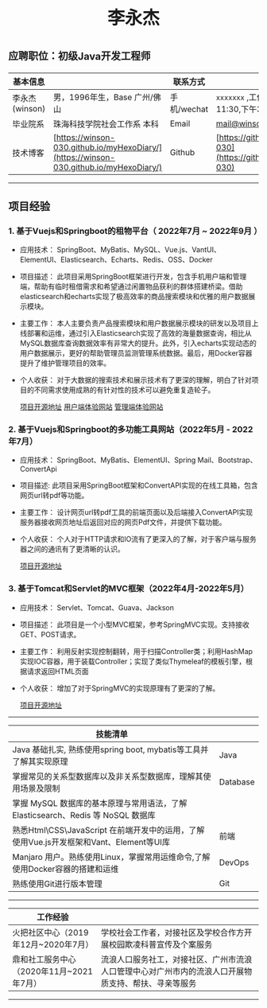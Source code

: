 # <p style="text-align:center;font-size:35px">李永杰</p>
# <p style="font-size:20px">应聘职位：初级Java开发工程师</p>

|基本信息|           |联系方式 |      |
|---------|---------|---------|------|
|李永杰(winson)|男，1996年生，Base 广州/佛山|手机/wechat|`xxxxxxx`    ,工作日上午10:00-11:30,下午3:00-4:30可联系|
|毕业院系|珠海科技学院社会工作系 本科|Email|[mail@winson-dev.tk](mail@winson-dev.tk)|
|技术博客|[https://winson-030.github.io/myHexoDiary/](https://winson-030.github.io/myHexoDiary/)|Github|[https://github.com/Winson-030](https://github.com/Winson-030)|

--------------

## 项目经验

### 1. 基于Vuejs和Springboot的租物平台（ 2022年7月 ~ 2022年9月 ）

- 应用技术：
  SpringBoot、MyBatis、MySQL、Vue.js、VantUI、ElementUI、Elasticsearch、Echarts、Redis、OSS、Docker
- 项目描述：
  此项目采用SpringBoot框架进行开发，包含手机用户端和管理端，帮助有临时租借需求和希望通过闲置物品获利的群体搭建桥梁。借助elasticsearch和echarts实现了极高效率的商品搜索模块和优雅的用户数据展示模块。
- 主要工作：
  本人主要负责产品搜索模块和用户数据展示模块的研发以及项目上线部署和运维，通过引入Elasticsearch实现了高效的海量数据查询，相比从MySQL数据库查询数据效率有非常大的提升。此外，引入echarts实现动态的用户数据展示，更好的帮助管理员监测管理系统数据。最后，用Docker容器提升了维护管理项目的效率。

- 个人收获：
  对于大数据的搜索技术和展示技术有了更深的理解，明白了针对项目的不同需求使用成熟的有针对性的技术可以避免重复造轮子。
  
  [项目开源地址](https://gitee.com/Alexander__lu/rent-web-store.git)
  [用户端体验网站](https://down.xiaoheihe.work)
  [管理端体验网站](https://admin.xiaoheihe.work)

### 2. 基于Vuejs和Springboot的多功能工具网站（2022年5月 - 2022年7月）

- 应用技术：
  SpringBoot、MyBatis、ElementUI、Spring Mail、Bootstrap、ConvertApi
- 项目描述:
  此项目采用SpringBoot框架和ConvertAPI实现的在线工具箱，包含网页url转pdf等功能。
- 主要工作：
  设计网页url转pdf工具的前端页面以及后端接入ConvertAPI实现服务器接收网页地址后返回对应的网页Pdf文件，并提供下载功能。
- 个人收获：
  个人对于HTTP请求和IO流有了更深入的了解，对于客户端与服务器之间的通讯有了更清晰的认识。
  
  [项目开源地址](https://gitee.com/Alexander__lu_admin/mail.git)

### 3. 基于Tomcat和Servlet的MVC框架（2022年4月-2022年5月）

- 应用技术：
  Servlet、Tomcat、Guava、Jackson
- 项目描述：
  此项目是一个小型MVC框架，参考SpringMVC实现。支持接收GET、POST请求。
- 主要工作：
  利用反射实现控制翻转，用于扫描Controller类；利用HashMap实现IOC容器，用于装载Controller；实现了类似Thymeleaf的模板引擎，根据请求返回HTML页面
- 个人收获：
  增加了对于SpringMVC的实现原理有了更深的了解。
  
  [项目开源地址](https://github.com/Winson-030/smallMVC)

----------------
|技能清单||
|-----|----|
|Java 基础扎实, 熟练使用spring boot, mybatis等工具并了解其实现原理|Java|
|掌握常见的关系型数据库以及非关系型数据库，理解其使用场景及限制|Database|
|掌握 MySQL 数据库的基本原理与常用语法，了解 Elasticsearch、Redis 等 NoSQL 数据库|
|熟悉Html\CSS\JavaScript 在前端开发中的运用，了解使用Vue.js开发框架和Vant、Element等UI库|前端|
|Manjaro 用户。熟练使用Linux，掌握常用运维命令,了解使用Docker容器的搭建和运维|DevOps|
|熟练使用Git进行版本管理|Git|

-----------

|工作经验||
|---|---|
|火把社区中心（2019年12月~2020年7月）|学校社会工作者，对接社区及学校合作方开展校园欺凌科普宣传及个案服务|
|鼎和社工服务中心（2020年11月~2021年7月）|流浪人口服务社工，对接社区、广州市流浪人口管理中心对广州市内的流浪人口开展物质支持、帮扶、寻亲等服务|
------
